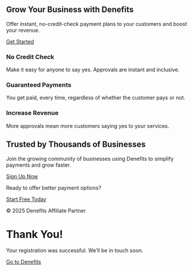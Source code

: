 
<html lang="en">
<head>
  <meta charset="UTF-8">
  <meta name="viewport" content="width=device-width, initial-scale=1.0">
  <title>Denefits | Flexible Payment Solutions</title>
  <meta name="description" content="Offer your clients easy payment plans with Denefits. No credit check, instant approval.">
  <link rel="stylesheet" href="https://cdn.jsdelivr.net/npm/tailwindcss@2.2.19/dist/tailwind.min.css">

  <!-- Facebook Pixel -->
  <script>
    !function(f,b,e,v,n,t,s)
    {if(f.fbq)return;n=f.fbq=function(){n.callMethod?
    n.callMethod.apply(n,arguments):n.queue.push(arguments)};
    if(!f._fbq)f._fbq=n;n.push=n;n.loaded=!0;n.version='2.0';
    n.queue=[];t=b.createElement(e);t.async=!0;
    t.src=v;s=b.getElementsByTagName(e)[0];
    s.parentNode.insertBefore(t,s)}(window, document,'script',
    'https://connect.facebook.net/en_US/fbevents.js');
    fbq('init', '108498015837632'); 
    fbq('track', 'PageView');
  </script>
  <noscript><img height="1" width="1" style="display:none" src="https://www.facebook.com/tr?id=108498015837632&ev=PageView&noscript=1"/></noscript>

  <!-- LinkedIn Insight Tag -->
  <script type="text/javascript">
    _linkedin_partner_id = "7922762";
    window._linkedin_data_partner_ids = window._linkedin_data_partner_ids || [];
    window._linkedin_data_partner_ids.push(_linkedin_partner_id);
  </script><script type="text/javascript">
    (function(l) {
    if (!l){window.lintrk = function(a,b){window.lintrk.q.push([a,b])};
    window.lintrk.q=[]}
    var s = document.getElementsByTagName("script")[0];
    var b = document.createElement("script");
    b.type = "text/javascript";b.async = true;
    b.src = "https://snap.licdn.com/li.lms-analytics/insight.min.js";
    s.parentNode.insertBefore(b, s);})(window.lintrk);
  </script>
  <noscript>
    <img height="1" width="1" style="display:none;" alt="" src="https://px.ads.linkedin.com/collect/?pid=7922762&fmt=gif" />
  </noscript>

  <script>
    document.addEventListener("DOMContentLoaded", function() {
      // Track button clicks
      document.querySelectorAll('a').forEach(btn => {
        btn.addEventListener('click', function() {
          if (btn.textContent.includes('Get Started') || btn.textContent.includes('Sign Up Now') || btn.textContent.includes('Start Free Today')) {
            fbq('track', 'Lead'); // Facebook Custom Event
            if (typeof window.lintrk === 'function') {
              window.lintrk('track', { conversion_id: 7922762 });
            }
          }
        });
      });
    });
  </script>
</head>
<body class="bg-gray-50 text-gray-800">
  <!-- Hero Section -->
  <section class="bg-white shadow-md">
    <div class="max-w-5xl mx-auto px-6 py-12 text-center">
      <h1 class="text-4xl font-extrabold mb-4">Grow Your Business with Denefits</h1>
      <p class="text-lg mb-6">Offer instant, no-credit-check payment plans to your customers and boost your revenue.</p>
      <a href="thank-you.html?utm_source=facebook&utm_medium=cta&utm_campaign=denefits_landing" class="bg-blue-600 hover:bg-blue-700 text-white font-bold py-3 px-6 rounded-full text-lg shadow">Get Started</a>
    </div>
  </section>

  <!-- Benefits Section -->
  <section class="max-w-5xl mx-auto px-6 py-12 grid md:grid-cols-3 gap-8 text-center">
    <div class="bg-white p-6 rounded-xl shadow">
      <h3 class="text-xl font-bold mb-2">No Credit Check</h3>
      <p>Make it easy for anyone to say yes. Approvals are instant and inclusive.</p>
    </div>
    <div class="bg-white p-6 rounded-xl shadow">
      <h3 class="text-xl font-bold mb-2">Guaranteed Payments</h3>
      <p>You get paid, every time, regardless of whether the customer pays or not.</p>
    </div>
    <div class="bg-white p-6 rounded-xl shadow">
      <h3 class="text-xl font-bold mb-2">Increase Revenue</h3>
      <p>More approvals mean more customers saying yes to your services.</p>
    </div>
  </section>

  <!-- Social Proof Section -->
  <section class="bg-blue-50 py-12">
    <div class="max-w-5xl mx-auto px-6 text-center">
      <h2 class="text-3xl font-bold mb-6">Trusted by Thousands of Businesses</h2>
      <p class="mb-4">Join the growing community of businesses using Denefits to simplify payments and grow faster.</p>
      <a href="thank-you.html?utm_source=linkedin&utm_medium=cta&utm_campaign=denefits_landing" class="inline-block bg-green-600 hover:bg-green-700 text-white font-semibold py-3 px-6 rounded-full shadow">Sign Up Now</a>
    </div>
  </section>

  <!-- Call to Action -->
  <footer class="text-center py-8">
    <p class="mb-4 text-gray-600">Ready to offer better payment options?</p>
    <a href="thank-you.html?utm_source=organic&utm_medium=cta&utm_campaign=denefits_landing" class="bg-blue-600 hover:bg-blue-700 text-white font-bold py-3 px-8 rounded-full shadow">Start Free Today</a>
    <p class="mt-4 text-gray-500 text-sm">© 2025 Denefits Affiliate Partner</p>
  </footer>
</body>
</html>

<!-- thank-you.html -->
<!DOCTYPE html>
<html lang="en">
<head>
  <meta charset="UTF-8">
  <meta name="viewport" content="width=device-width, initial-scale=1.0">
  <title>Thank You | Denefits</title>
  <link rel="stylesheet" href="https://cdn.jsdelivr.net/npm/tailwindcss@2.2.19/dist/tailwind.min.css">
  <!-- Fire Conversion Events -->
  <script>
    document.addEventListener("DOMContentLoaded", function() {
      fbq('track', 'Lead');
      if (typeof window.lintrk === 'function') {
        window.lintrk('track', { conversion_id: 7922762 });
      }
    });
  </script>
</head>
<body class="bg-gray-50 text-center flex flex-col justify-center items-center h-screen">
  <h1 class="text-4xl font-bold mb-4">Thank You!</h1>
  <p class="text-lg mb-6">Your registration was successful. We’ll be in touch soon.</p>
  <a href="https://business.denefits.com/register?partner=ANST447&utm_source=landing_page&utm_medium=thank_you&utm_campaign=denefits_affiliate" class="bg-blue-600 hover:bg-blue-700 text-white font-bold py-3 px-6 rounded-full shadow">Go to Denefits</a>
</body>
</html>

